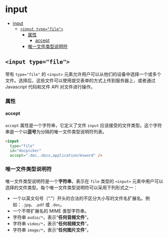 # input

- [input](#input)
  - [`<input type="file">`](#input-typefile)
    - [属性](#属性)
      - [accept](#accept)
    - [唯一文件类型说明符](#唯一文件类型说明符)

## `<input type="file">`

带有 `type="file"` 的 `<input>` 元素允许用户可以从他们的设备中选择一个或多个文件。选择后，这些文件可以使用提交表单的方式上传到服务器上，或者通过 Javascript 代码和文件 API 对文件进行操作。

### 属性

#### accept

`accept` 属性是一个字符串，它定义了文件 `input` 应该接受的文件类型。这个字符串是一个以**逗号**为分隔的唯一文件类型说明符列表。

```html
<input
  type="file"
  id="docpicker"
  accept=".doc,.docx,application/msword" />
```

### 唯一文件类型说明符

唯一文件类型说明符是一个**字符串**，表示在 `file` 类型的 `<input>` 元素中用户可以选择的文件类型。每个唯一文件类型说明符可以采用下列形式之一：

- 一个以英文句号（“.”）开头的合法的不区分大小写的文件名扩展名。例如：`.jpg`、`.pdf` 或 `.doc`。
- 一个不带扩展名的 MIME 类型字符串。
- 字符串 `audio/*`，表示“**任何音频文件**”。
- 字符串 `video/*`，表示“**任何视频文件**”。
- 字符串 `image/*`，表示“**任何图片文件**”。
